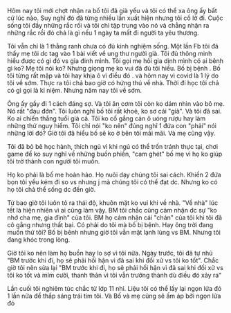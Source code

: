 Hôm nay tôi mới chợt nhận ra bố tôi đã già yếu và tôi có thể xa ông ấy bất cứ lúc nào. Suy nghĩ đó đã từng nhiều lần xuất hiện nhưng tôi cố lờ đi. Cuộc sống tôi đầy những rắc rối và tôi chỉ tập trung vào nó và chẳng nhận ra những rắc rồi đó chả là gì nếu 1 ngày ta mất đi người ta yêu thương. 

Tôi vẫn chỉ là 1 thằng ranh chưa có đủ kinh nghiệm sống. Một lần Fb tôi đã thấy mẹ tôi dc tag vào 1 bài viết về ung thư người già. Tôi đủ thông minh hiểu được có gì đó vs gia đinh mình. Tôi gọi mẹ hỏi gia dịnh mình có ai bênh gì ko? Mẹ tôi nói ko? 
Nhưng giọng mẹ ko vui đã đủ tôi hiểu. Bố bị bệnh . 
Bố tôi từng rất mập và tôi hay khịa ô vì điều đó . và hôm nay vì covid là 1 lý do tôi về sớm. Thực ra tôi chả bao giờ có hứng thú về nhà. Thời đi học tôi chả có gì gọi là kỉ niệm. Nhưng năm nay tôi về sớm.

Ông ấy gầy đi 1 cách đáng sợ. Và tôi ăn cơm tôi còn ko dám nhìn vào bô mẹ. Nó rất "đau đớn". Tôi luôn nghĩ bố tôi rất khoẻ, ko sơ cái "già". Và tôi đã sai. Ko ai chiến thắng tuổi già cả.
Tôi ko cố gắng cản ô uóng rượu hay làm những thứ nguy hiểm. Tôi chỉ nói "ko nên" đúng nghĩ 1 đứa con "phải" nói những lời đó? Giờ tôi đã hiểu bố sẽ ko ở bên tôi mãi mãi. Và mẹ cũng vậy.

Tôi đã bỏ bê học hành, thích ngủ vì khi ngủ có thể trốn tránh thực tại, chơi game để ko suy nghĩ về những buồn phiền, "cam ghét" bố mẹ vì họ ko giúp tôi trở thành con người tôi muốn.

Họ ko phải là bố me hoàn hảo. Họ nuôi dạy chúng tôi sai cách. Khiến 2 đứa bọn tôi yếu kém đi so vs nhưng j mà chúng tôi có thể đạt dc. Nhưng ko có họ tôi chả thể sống dc đến giờ.

Từ bao giờ tôi luôn tỏ ra thái độ, khuôn mặt ko vui khi về nhà. "Về nhà" lúc tết là hiện nhiên vì ai cũng làm vậy. BM tôi chắc cũng cảm nhận dc sự "ko nhớ cha mẹ, gia đình" của tôi. BM họ cảm nhận cái "chán" của tôi khi tôi đã cô gắng nhưng thất bại.
Có phải do tôi mà bố bị bệnh. Hay ông trời đang muốn thử tôi? Bố bị bênh nhưng giờ tôi vẫn mặt lạnh lùng vs BM. Nhưng tôi đang khóc trong lòng. 

Giờ tôi ko nên làm họ buồn hay lo sợ vì tôi nữa. Ngày trước, tôi đã tự nhủ "BM trước khi đi, họ sẽ phải hối hận vì đã sai khi đối xử vs tôi ko tốt". Chắc giờ tôi nên sửa lại "BM trước khi đi, họ  sẽ phải hối hận vì đã sai khi đối xử vs tôi ko tốt và mỉm cười, thanh thản vì tôi vẫn trưởng thành dù điều đó xảy ra"

Lần cuối tôi nghiêm túc chắc từ lớp 11 nhỉ. Liệu tôi có thể lấy lại ngọn lửa đó 1 lần nữa để thắp sáng trái tim tôi. Và Bố và mẹ cũng sẽ ấm áp bởi ngọn lửa đó
